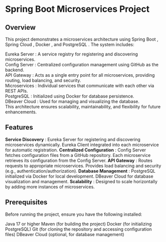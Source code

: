 # Spring Boot Microservices Project

## Overview

This project demonstrates a microservices architecture using Spring Boot , Spring Cloud , Docker , and PostgreSQL . The system includes:

Eureka Server : A service registry for registering and discovering microservices.  
Config Server : Centralized configuration management using GitHub as the backend.  
API Gateway : Acts as a single entry point for all microservices, providing routing, load balancing, and security.  
Microservices : Individual services that communicate with each other via REST APIs.  
PostgreSQL : Initialized using Docker for database persistence.  
DBeaver Cloud : Used for managing and visualizing the database.  
This architecture ensures scalability, maintainability, and flexibility for future enhancements.

## Features

**Service Discovery** :
Eureka Server for registering and discovering microservices dynamically.
Eureka Client integrated into each microservice for automatic registration.
**Centralized Configuration** :
Config Server fetches configuration files from a GitHub repository.
Each microservice retrieves its configuration from the Config Server.
**API Gateway** :
Routes requests to appropriate microservices.
Provides load balancing and security (e.g., authentication/authorization).
**Database Management** :
PostgreSQL initialized via Docker for local development.
DBeaver Cloud for database visualization and management.
**Scalability** :
Designed to scale horizontally by adding more instances of microservices.

## Prerequisites

Before running the project, ensure you have the following installed:

Java 17 or higher
Maven (for building the project)
Docker (for initializing PostgreSQL)
Git (for cloning the repository and accessing configuration files)
DBeaver Cloud (optional, for database management)
